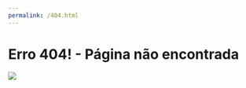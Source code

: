 ```yaml
---
permalink: /404.html
---
```

# **Erro 404! - Página não encontrada**
![](https://otakukart.com/wp-content/uploads/2021/05/usopp.jpg)
